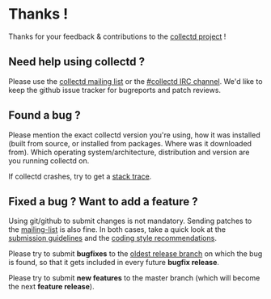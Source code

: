 # Thanks !

Thanks for your feedback & contributions to the
[collectd project](https://collectd.org/) !

## Need help using collectd ?

Please use the
[collectd mailing list](http://mailman.verplant.org/listinfo/collectd) or the
[#collectd IRC channel](https://webchat.freenode.net/?channels=#collectd).
We'd like to keep the github issue tracker for bugreports and patch reviews.

## Found a bug ?

Please mention the exact collectd version you're using, how it was installed
(built from source, or installed from packages. Where was it downloaded
from). Which operating system/architecture, distribution and version are you
running collectd on.

If collectd crashes, try to get a
[stack trace](https://collectd.org/wiki/index.php/Core_file).

## Fixed a bug ? Want to add a feature ?

Using git/github to submit changes is not mandatory. Sending patches to the
[mailing-list](http://mailman.verplant.org/listinfo/collectd) is also fine.
In both cases, take a quick look at the
[submission guidelines](https://collectd.org/wiki/index.php/Submitting_patches)
and the [coding style recommendations](https://collectd.org/wiki/index.php/Coding_style).

Please try to submit **bugfixes** to the
[oldest release branch](https://github.com/collectd/collectd/milestones) on
which the bug is found, so that it gets included in every future **bugfix
release**.

Please try to submit **new features** to the master branch (which will become
the next **feature release**).


